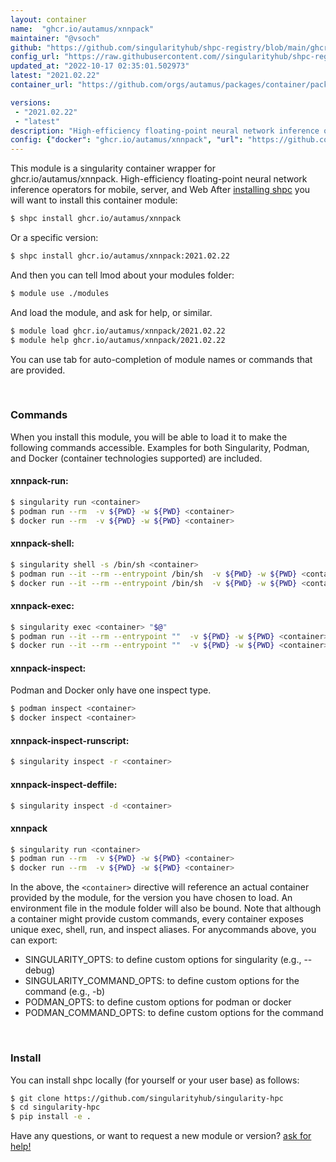 ```yaml
---
layout: container
name:  "ghcr.io/autamus/xnnpack"
maintainer: "@vsoch"
github: "https://github.com/singularityhub/shpc-registry/blob/main/ghcr.io/autamus/xnnpack/container.yaml"
config_url: "https://raw.githubusercontent.com//singularityhub/shpc-registry/main/ghcr.io/autamus/xnnpack/container.yaml"
updated_at: "2022-10-17 02:35:01.502973"
latest: "2021.02.22"
container_url: "https://github.com/orgs/autamus/packages/container/package/xnnpack"

versions:
 - "2021.02.22"
 - "latest"
description: "High-efficiency floating-point neural network inference operators for mobile, server, and Web"
config: {"docker": "ghcr.io/autamus/xnnpack", "url": "https://github.com/orgs/autamus/packages/container/package/xnnpack", "maintainer": "@vsoch", "description": "High-efficiency floating-point neural network inference operators for mobile, server, and Web", "latest": {"2021.02.22": "sha256:73c567e8a950b820fb8e1bdbd623a601869ab2c634ecd5790cc0af4dbb53dee0"}, "tags": {"2021.02.22": "sha256:73c567e8a950b820fb8e1bdbd623a601869ab2c634ecd5790cc0af4dbb53dee0", "latest": "sha256:73c567e8a950b820fb8e1bdbd623a601869ab2c634ecd5790cc0af4dbb53dee0"}}
---
```


This module is a singularity container wrapper for ghcr.io/autamus/xnnpack.
High-efficiency floating-point neural network inference operators for mobile, server, and Web
After [installing shpc](#install) you will want to install this container module:


```bash
$ shpc install ghcr.io/autamus/xnnpack
```

Or a specific version:

```bash
$ shpc install ghcr.io/autamus/xnnpack:2021.02.22
```

And then you can tell lmod about your modules folder:

```bash
$ module use ./modules
```

And load the module, and ask for help, or similar.

```bash
$ module load ghcr.io/autamus/xnnpack/2021.02.22
$ module help ghcr.io/autamus/xnnpack/2021.02.22
```

You can use tab for auto-completion of module names or commands that are provided.

<br>

### Commands

When you install this module, you will be able to load it to make the following commands accessible.
Examples for both Singularity, Podman, and Docker (container technologies supported) are included.

#### xnnpack-run:

```bash
$ singularity run <container>
$ podman run --rm  -v ${PWD} -w ${PWD} <container>
$ docker run --rm  -v ${PWD} -w ${PWD} <container>
```

#### xnnpack-shell:

```bash
$ singularity shell -s /bin/sh <container>
$ podman run --it --rm --entrypoint /bin/sh  -v ${PWD} -w ${PWD} <container>
$ docker run --it --rm --entrypoint /bin/sh  -v ${PWD} -w ${PWD} <container>
```

#### xnnpack-exec:

```bash
$ singularity exec <container> "$@"
$ podman run --it --rm --entrypoint ""  -v ${PWD} -w ${PWD} <container> "$@"
$ docker run --it --rm --entrypoint ""  -v ${PWD} -w ${PWD} <container> "$@"
```

#### xnnpack-inspect:

Podman and Docker only have one inspect type.

```bash
$ podman inspect <container>
$ docker inspect <container>
```

#### xnnpack-inspect-runscript:

```bash
$ singularity inspect -r <container>
```

#### xnnpack-inspect-deffile:

```bash
$ singularity inspect -d <container>
```



#### xnnpack

```bash
$ singularity run <container>
$ podman run --rm  -v ${PWD} -w ${PWD} <container>
$ docker run --rm  -v ${PWD} -w ${PWD} <container>
```


In the above, the `<container>` directive will reference an actual container provided
by the module, for the version you have chosen to load. An environment file in the
module folder will also be bound. Note that although a container
might provide custom commands, every container exposes unique exec, shell, run, and
inspect aliases. For anycommands above, you can export:

 - SINGULARITY_OPTS: to define custom options for singularity (e.g., --debug)
 - SINGULARITY_COMMAND_OPTS: to define custom options for the command (e.g., -b)
 - PODMAN_OPTS: to define custom options for podman or docker
 - PODMAN_COMMAND_OPTS: to define custom options for the command

<br>
  
### Install

You can install shpc locally (for yourself or your user base) as follows:

```bash
$ git clone https://github.com/singularityhub/singularity-hpc
$ cd singularity-hpc
$ pip install -e .
```

Have any questions, or want to request a new module or version? [ask for help!](https://github.com/singularityhub/singularity-hpc/issues)